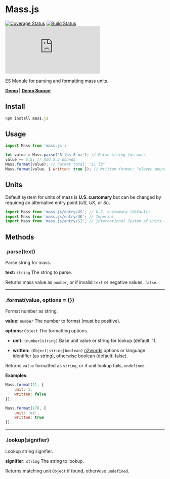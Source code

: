 # Mass.js

[![Coverage Status](https://coveralls.io/repos/github/MeekLogic/Mass.js/badge.svg?branch=master)](https://coveralls.io/github/MeekLogic/Mass.js?branch=master) [![Build Status](https://travis-ci.com/MeekLogic/Mass.js.svg?branch=master)](https://travis-ci.com/MeekLogic/Mass.js) ![npm](https://img.shields.io/npm/dm/mass.js)

ES Module for parsing and formatting mass units.

**[Demo](https://mass.tylervigario.com) | [Demo Source](https://github.com/MeekLogic/Mass.js-Demo)**

## Install

```javascript
npm install mass.js
```

## Usage

```javascript
import Mass from 'mass.js';

let value = Mass.parse('5 lbs 8 oz'); // Parse string for mass
value += 5.5; // Add 5.5 pounds
Mass.format(value); // Format total: "11 lb"
Mass.format(value, { written: true }); // Written format: "eleven pounds"
```

## Units

Default system for units of mass is **U.S. customary** but can be changed by requiring an alternative entry point (*US*, *UK*, or *SI*).

```javascript
import Mass from 'mass.js/entry/US'; // U.S. customary (default)
import Mass from 'mass.js/entry/UK'; // Imperial
import Mass from 'mass.js/entry/SI'; // International System of Units (unfinished)
```

## Methods

### .parse(text)

Parse string for mass.

**text:** `string` The string to parse.

Returns mass value as `number`, or if invalid `text` or negative values, `false`.

------------

### .format(value, options = {})

Format number as string.

**value:** `number` The number to format (must be positive).

**options:** `Object` The formatting options.

- **unit:** `(number|string)` Base unit value or string for lookup (default: 1).

- **written:** `(Object|string|boolean)` [n2words](https://github.com/forzagreen/n2words) options or language identifier (as string), otherwise boolean (default: false).

Returns `value` formatted as `string`, or if unit lookup fails, `undefined`.

**Examples:**

```javascript
Mass.format(11, {
    unit: 1,
    written: false
});

Mass.format(176, {
    unit: 'oz',
    written: true
});
```

------------

### .lookup(signifier)

Lookup string signifier.

**signifier:** `string` The string to lookup.

Returns matching unit `Object` if found, otherwise `undefined`.